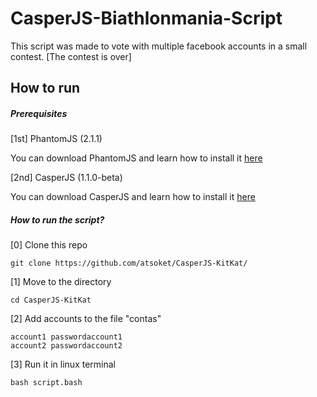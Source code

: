 # CasperJS-Biathlonmania-Script

This script was made to vote with multiple facebook accounts in a small contest. [The contest is over]

## How to run

##### Prerequisites

[1st] PhantomJS (2.1.1)

You can download PhantomJS and learn how to install it [here](http://phantomjs.org/download.html)

[2nd] CasperJS (1.1.0-beta)

You can download CasperJS and learn how to install it [here](http://docs.casperjs.org/en/latest/installation.html)

##### How to run the script?

[0] Clone this repo

```
git clone https://github.com/atsoket/CasperJS-KitKat/
```

[1] Move to the directory

```
cd CasperJS-KitKat
```

[2] Add accounts to the file "contas"

```
account1 passwordaccount1
account2 passwordaccount2
```

[3] Run it in linux terminal

```
bash script.bash
```
